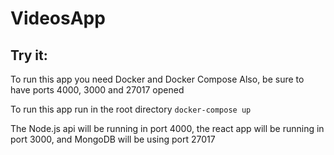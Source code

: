 # VideosApp

## Try it:

To run this app you need Docker and Docker Compose
Also, be sure to have ports 4000, 3000 and 27017 opened

To run this app run in the root directory ```docker-compose up```
 
The Node.js api will be running in port 4000, the react app will be running in port 3000, and MongoDB will be using port 27017

